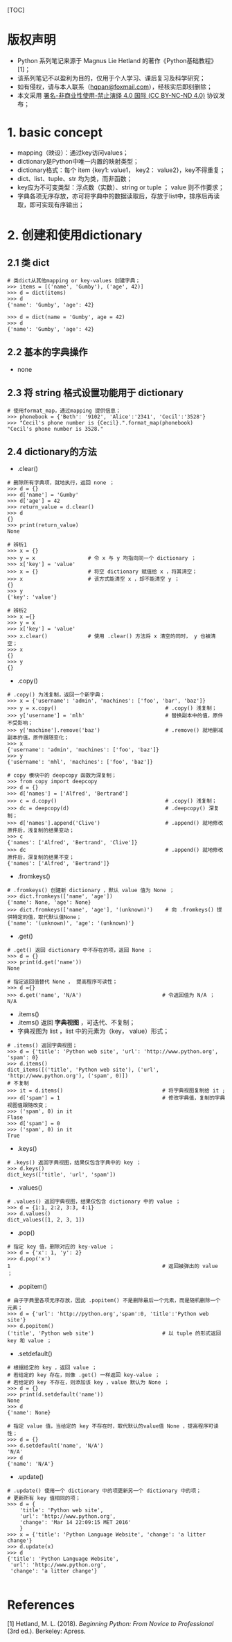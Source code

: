 [TOC]
# 版权声明

- Python 系列笔记来源于 Magnus Lie Hetland 的著作《Python基础教程》[1]；
- 该系列笔记不以盈利为目的，仅用于个人学习、课后复习及科学研究；
- 如有侵权，请与本人联系（hqpan@foxmail.com），经核实后即刻删除；
- 本文采用 [署名-非商业性使用-禁止演绎 4.0 国际 (CC BY-NC-ND 4.0)](https://creativecommons.org/licenses/by-nc-nd/4.0/deed.zh) 协议发布；
# 1. basic concept

 - mapping（映设）：通过key访问values；
 - dictionary是Python中唯一内置的映射类型；
 - dictionary格式：每个 item {key1: value1， key2： value2}，key不得重复；
 - dict、list、tuple、str 均为类，而非函数；
 - key应为不可变类型：浮点数（实数）、string or tuple ；
   value 则不作要求；
 - 字典各项无序存放，亦可将字典中的数据读取后，存放于list中，排序后再读取，即可实现有序输出；

# 2. 创建和使用dictionary

## 2.1 类 dict
```
# 类dict从其他mapping or key-values 创建字典；
>>> items = [('name', 'Gumby'), ('age', 42)] 
>>> d = dict(items)
>>> d
{'name': 'Gumby', 'age': 42}

>>> d = dict(name = 'Gumby', age = 42)
>>> d
{'name': 'Gumby', 'age': 42}

```

## 2.2 基本的字典操作

 - none

## 2.3 将 string 格式设置功能用于 dictionary
```
# 使用format_map，通过mapping 提供信息；
>>> phonebook = {'Beth': '9102', 'Alice':'2341', 'Cecil':'3528'}
>>> "Cecil's phone number is {Cecil}.".format_map(phonebook)
"Cecil's phone number is 3528."

```

## 2.4 dictionary的方法

-  .clear() 
```
# 删除所有字典项，就地执行，返回 none ；
>>> d = {}
>>> d['name'] = 'Gumby'
>>> d['age'] = 42
>>> return_value = d.clear()
>>> d
{}
>>> print(return_value)
None

# 辨析1
>>> x = {}
>>> y = x                 # 令 x 与 y 均指向同一个 dictionary ；            
>>> x['key'] = 'value'
>>> x = {}                # 将空 dictionary 赋值给 x ，将其清空；
>>> x                     # 该方式能清空 x ，却不能清空 y ；
{}
>>> y                     
{'key': 'value'}

# 辨析2
>>> x ={}
>>> y = x
>>> x['key'] = 'value'
>>> x.clear()             # 使用 .clear() 方法将 x 清空的同时， y 也被清空；
>>> x
{}
>>> y
{}

```

-  .copy()
```
# .copy() 为浅复制，返回一个新字典；
>>> x = {'username': 'admin', 'machines': ['foo', 'bar', 'baz']}
>>> y = x.copy()                                   # .copy() 浅复制；
>>> y['username'] = 'mlh'                          # 替换副本中的值，原件不受影响；
>>> y['machine'].remove('baz')                     # .remove() 就地删减副本的值，原件跟随变化；
>>> x
{'username': 'admin', 'machines': ['foo', 'baz']}
>>> y
{'username': 'mhl', 'machines': ['foo', 'baz']}

# copy 模块中的 deepcopy 函数为深复制；
>>> from copy import deepcopy
>>> d = {}
>>> d['names'] = ['Alfred', 'Bertrand']
>>> c = d.copy()                                   # .copy() 浅复制；
>>> dc = deepcopy(d)                               # .deepcopy() 深复制；
>>> d['names'].append('Clive')                     # .append() 就地修改原件后，浅复制的结果变动；
>>> c
{'names': ['Alfred', 'Bertrand', 'Clive']}
>>> dc                                             # .append() 就地修改原件后，深复制的结果不变；
{'names': ['Alfred', 'Bertrand']}

```

- .fromkeys()
```
# .fromkeys() 创建新 dictionary ，默认 value 值为 None ；
>>> dict.fromkeys(['name', 'age'])
{'name': None, 'age': None}
>>> dict.fromkeys(['name', 'age'], '(unknown)')    # 向 .fromkeys() 提供特定的值，取代默认值None；
{'name': '(unknown)', 'age': '(unknown)'}

```

- .get()
```
# .get() 返回 dictionary 中不存在的项，返回 None ；
>>> d = {}
>>> print(d.get('name'))
None

# 指定返回值替代 None ， 提高程序可读性；
>>> d ={}
>>> d.get('name', 'N/A')                          # 令返回值为 N/A ；
N/A

```

- .items()
- .items() 返回 **字典视图** ，可迭代、不复制；
- 字典视图为 list ，list 中的元素为（key， value）形式；
```
# .items() 返回字典视图；
>>> d = {'title': 'Python web site', 'url': 'http://www.python.org', 'spam': 0}
>>> d.items()
dict_items([('title', 'Python web site'), ('url', 'http://www.python.org'), ('spam', 0)])
# 不复制
>>> it = d.items()                                # 将字典视图复制给 it ;
>>> d['spam'] = 1                                 # 修改字典值，复制的字典视图值跟随改变；
>>> ('spam', 0) in it
Flase
>>> d['spam'] = 0
>>> ('spam', 0) in it
True

```

- .keys()
```
# .keys() 返回字典视图，结果仅包含字典中的 key ；
>>> d.keys()
dict_keys(['title', 'url', 'spam'])

```

- .values()
```
# .values() 返回字典视图，结果仅包含 dictionary 中的 value ；
>>> d = {1:1, 2:2, 3:3, 4:1}
>>> d.values()
dict_values([1, 2, 3, 1])

```

- .pop()
```
# 指定 key 值，删除对应的 key-value ；
>>> d = {'x': 1, 'y': 2}
>>> d.pop('x')
1                                                 # 返回被弹出的 value ；
```

- .popitem()
```
# 由于字典里各项无序存放，因此 .popitem() 不是删除最后一个元素，而是随机删除一个元素；
>>> d = {'url': 'http://python.org','spam':0, 'title':'Python web site'}
>>> d.popitem()
('title', 'Python web site')                      # 以 tuple 的形式返回 key 和 value ；

```

- .setdefault()
```
# 根据给定的 key ，返回 value ；
# 若给定的 key 存在，则像 .get() 一样返回 key-value ；
# 若给定的 key 不存在，则添加该 key ，value 默认为 None ；
>>> d = {}
>>> print(d.setdefault('name'))
None
>>> d
{'name': None}

# 指定 value 值，当给定的 key 不存在时，取代默认的value值 None ，提高程序可读性；
>>> d = {}
>>> d.setdefault('name', 'N/A')
'N/A'
>>> d
{'name': 'N/A'}

```

- .update()
```
# .update() 使用一个 dictionary 中的项更新另一个 dictionary 中的项；
# 更新所有 key 值相同的项；
>>> d = {
    'title': 'Python web site',
    'url': 'http://www.python.org',
    'change': 'Mar 14 22:09:15 MET 2016'
	}
>>> x = {'title': 'Python Language Website', 'change': 'a litter change'}
>>> d.update(x)
>>> d
{'title': 'Python Language Website',
 'url': 'http://www.python.org',
 'change': 'a litter change'}
 
```

# References

[1] Hetland, M. L. (2018). *Beginning Python: From Novice to Professional* (3rd ed.). Berkeley: Apress.